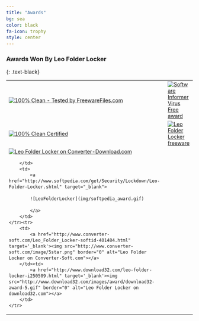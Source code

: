 ```yaml
---
title: "Awards"
bg: sea
color: black
fa-icon: trophy
style: center
---
```


### Awards Won By Leo Folder Locker
{: .text-black}

<table id="award-table" style="width: 100%">
	<tr>
		<td>
			 <a href="http://www.freewarefiles.com/Leo-Folder-Locker_program_101153.html"><img src="http://www.freewarefiles.com/banners/fwf_clean_170x90b.png" border="0" alt="100% Clean - Tested by FreewareFiles.com"></a>
		</td>
		<td>
			<a href="http://leo-folder-locker.software.informer.com/" target="_blank"><img border="0" src="http://img.informer.com/awards/si-award-clean.png" alt="Software Informer Virus Free award" height="170" width="170" /></a>
		</td>
	</tr><tr>
		<td>
			<a href="http://www.litefile.com/leo-folder-locker.html"><img border="0" src="http://www.litefile.com/images/cleancertified.jpg" alt="100% Clean Certified" width="170" height="90" /></a>
		</td>
		<td>
			<a href="http://www.freewarepark.com/leo-folder-locker.html"><img src="http://www.freewarepark.com/images/freewarepark_5award160x80.png" border="0" width="160" height="80" alt="Leo Folder Locker freeware" /></a>
		</td>
	</tr><tr>
		<td>
			<a href="http://www.converter-download.com/Leo_Folder_Locker-softinfo-378319.html"  target="_blank"><img src="http://www.converter-download.com/image/converter-download-award.png" border="0" alt="Leo Folder Locker on Converter-Download.com"></a>

		</td>
		<td>
			<a href="http://www.softpedia.com/get/Security/Lockdown/Leo-Folder-Locker.shtml" target="_blank">
			
			![LeoFolderLocker](img/softpedia_award.gif)
			
			</a>
		</td>
	</tr><tr>
		<td>
			<a href="http://www.converter-soft.com/Leo_Folder_Locker-softid-401484.html" target='_blank'><img src="http://www.converter-soft.com/image/5star.png" border="0" alt="Leo Folder Locker on Converter-Soft.com"></a>
		</td><td>
			<a href="http://www.download32.com/leo-folder-locker-i250509.html" target='_blank'><img src="http://www.download32.com/images/award/download32-award-5.gif" border="0" alt="Leo Folder Locker on download32.com"></a>
		</td>
	</tr>
</table>
